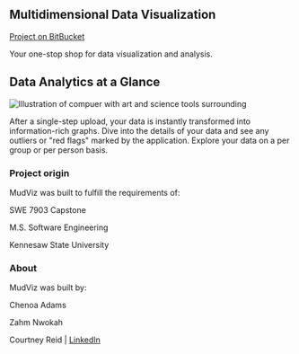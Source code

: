 ## Multidimensional Data Visualization

[Project on BitBucket](https://bitbucket.org/ksumsswecapstonesp18team2/d3-site)

Your one-stop shop for data visualization and analysis.

## Data Analytics at a Glance

![Illustration of compuer with art and science tools surrounding](https://www.stockvault.net/data/2015/09/15/178241/preview16.jpg)

After a single-step upload, your data is instantly transformed into information-rich graphs. Dive into the details of your data and see any outliers or "red flags" marked by the application. Explore your data on a per group or per person basis.

### Project origin

MudViz was built to fulfill the requirements of:

SWE 7903 Capstone

M.S. Software Engineering

Kennesaw State University

### About

MudViz was built by:

Chenoa Adams

Zahm Nwokah

Courtney Reid | [LinkedIn](https://www.linkedin.com/in/courtney-reid-79443716/)

